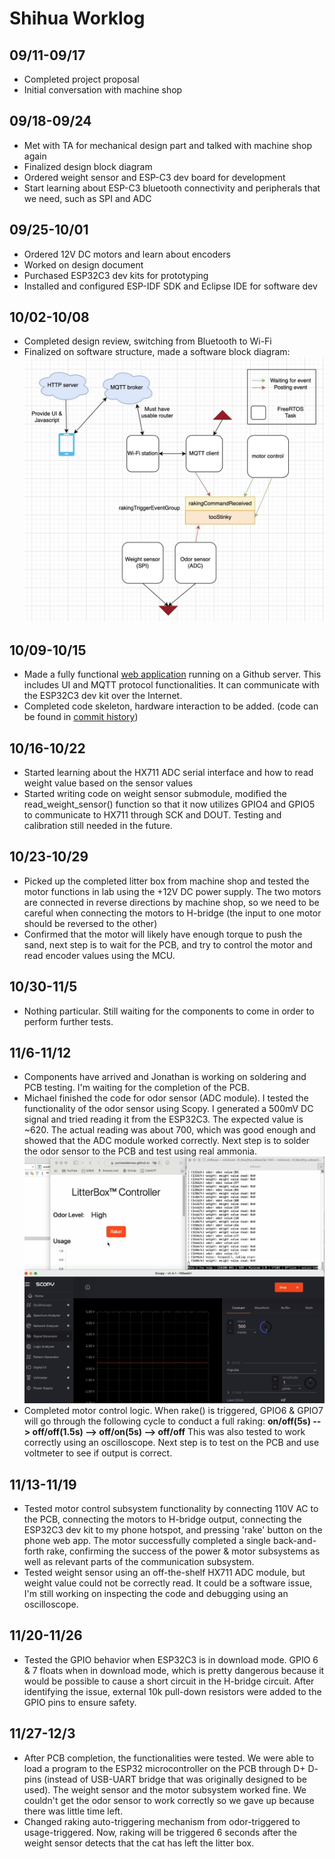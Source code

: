 # Shihua Worklog

## 09/11-09/17
- Completed project proposal
- Initial conversation with machine shop

## 09/18-09/24

- Met with TA for mechanical design part and talked with machine shop again
- Finalized design block diagram
- Ordered weight sensor and ESP-C3 dev board for development
- Start learning about ESP-C3 bluetooth connectivity and peripherals that we need, such as SPI and ADC

## 09/25-10/01

- Ordered 12V DC motors and learn about encoders
- Worked on design document
- Purchased ESP32C3 dev kits for prototyping
- Installed and configured ESP-IDF SDK and Eclipse IDE for software dev

## 10/02-10/08

- Completed design review, switching from Bluetooth to Wi-Fi
- Finalized on software structure, made a software block diagram:
![software block diagram](software-block-diagram.jpg "Block diagram")

## 10/09-10/15

- Made a fully functional [web application](https://yumiweidemao.github.io/ece445-web-app/) running on a Github server. This includes UI and MQTT protocol functionalities. It can communicate with the ESP32C3 dev kit over the Internet.
- Completed code skeleton, hardware interaction to be added. (code can be found in [commit history](https://github.com/yumiweidemao/ECE445-Repo/commits/main))

## 10/16-10/22

- Started learning about the HX711 ADC serial interface and how to read weight value based on the sensor values
- Started writing code on weight sensor submodule, modified the read_weight_sensor() function so that it now utilizes GPIO4 and GPIO5 to communicate to HX711 through SCK and DOUT. Testing and calibration still needed in the future.

## 10/23-10/29

- Picked up the completed litter box from machine shop and tested the motor functions in lab using the +12V DC power supply. The two motors are connected in reverse directions by machine shop, so we need to be careful when connecting the motors to H-bridge (the input to one motor should be reversed to the other)
- Confirmed that the motor will likely have enough torque to push the sand, next step is to wait for the PCB, and try to control the motor and read encoder values using the MCU.

## 10/30-11/5

- Nothing particular. Still waiting for the components to come in order to perform further tests.

## 11/6-11/12

- Components have arrived and Jonathan is working on soldering and PCB testing. I'm waiting for the completion of the PCB.
- Michael finished the code for odor sensor (ADC module). I tested the functionality of the odor sensor using Scopy. I generated a 500mV DC signal and tried reading it from the ESP32C3. The expected value is ~620. The actual reading was about 700, which was good enough and showed that the ADC module worked correctly. Next step is to solder the odor sensor to the PCB and test using real ammonia.
![ADC test screenshot](adc_test_screenshot.png "ADC test screenshot")
- Completed motor control logic. When rake() is triggered, GPIO6 & GPIO7 will go through the following cycle to conduct a full raking:
**on/off(5s) --> off/off(1.5s) --> off/on(5s) --> off/off**
  This was also tested to work correctly using an oscilloscope. Next step is to test on the PCB and use voltmeter to see if output is correct.

## 11/13-11/19

- Tested motor control subsystem functionality by connecting 110V AC to the PCB, connecting the motors to H-bridge output, connecting the ESP32C3 dev kit to my phone hotspot, and pressing 'rake' button on the phone web app. The motor successfully completed a single back-and-forth rake, confirming the success of the power & motor subsystems as well as relevant parts of the communication subsystem.
- Tested weight sensor using an off-the-shelf HX711 ADC module, but weight value could not be correctly read. It could be a software issue, I'm still working on inspecting the code and debugging using an oscilloscope.

## 11/20-11/26

- Tested the GPIO behavior when ESP32C3 is in download mode. GPIO 6 & 7 floats when in download mode, which is pretty dangerous because it would be possible to cause a short circuit in the H-bridge circuit. After identifying the issue, external 10k pull-down resistors were added to the GPIO pins to ensure safety.

## 11/27-12/3

- After PCB completion, the functionalities were tested. We were able to load a program to the ESP32 microcontroller on the PCB through D+ D- pins (instead of USB-UART bridge that was originally designed to be used). The weight sensor and the motor subsystem worked fine. We couldn't get the odor sensor to work correctly so we gave up because there was little time left.
- Changed raking auto-triggering mechanism from odor-triggered to usage-triggered. Now, raking will be triggered 6 seconds after the weight sensor detects that the cat has left the litter box.
